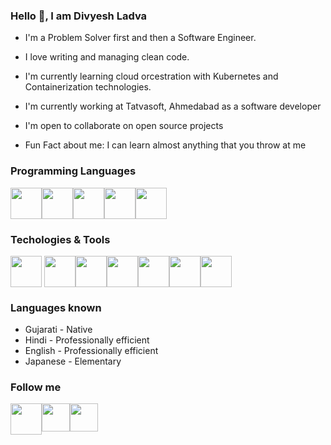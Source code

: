 ### Hello 👋, I am Divyesh Ladva

- I'm a Problem Solver first and then a Software Engineer.

- I love writing and managing clean code.

- I'm currently learning cloud orcestration with Kubernetes and Containerization technologies.

- I'm currently working at Tatvasoft, Ahmedabad as a software developer

- I'm open to collaborate on open source projects

- Fun Fact about me: I can learn almost anything that you throw at me


### Programming Languages
<div style="display: flex;">
  <img src="https://user-images.githubusercontent.com/76647339/203832967-8d688728-8f99-49c1-af82-eedcc3544398.png" height="50px" width="50px" />
  <img src="https://user-images.githubusercontent.com/76647339/203834303-943768e2-7714-4e90-b86a-44a3123a9eb2.png" height="50px" width="50px" />
  <img src="https://user-images.githubusercontent.com/76647339/203834533-d918b18d-7e79-43d1-9359-af54424bf343.png" height="50px" width="50px" />
  <img src="https://user-images.githubusercontent.com/76647339/203834796-057907bb-ac80-47ed-9ede-2665c1c48e82.png" height="50px" width="50px" />
  <img src="https://user-images.githubusercontent.com/76647339/203834953-7326a2b7-c0a2-463b-98c5-dae2525888ed.png" height="50px" width="50px" />
</div>

### Techologies & Tools
<div style="display: flex;">
  <img src="https://user-images.githubusercontent.com/76647339/203835324-72cd7094-e385-4cdf-833d-162a0c1da42c.png" height="50px" width="50px" />&nbsp;
  <img src="https://user-images.githubusercontent.com/76647339/203843248-dd3553af-eeae-487c-9af4-3a8f1e0e1d80.png" height="50px" width="50px" />
  <img src="https://user-images.githubusercontent.com/76647339/203843613-d0116aad-1b23-4bed-a20c-d15be5c696e8.png" height="50px" width="50px" />
  <img src="https://user-images.githubusercontent.com/76647339/203843700-3e7f88ea-7fd5-4d76-b1f8-71376b4f00e8.png" height="50px" width="50px" />
  <img src="https://user-images.githubusercontent.com/76647339/203843794-233c2cef-b207-484c-93b0-ac0fb9a1a5c1.png" height="50px" width="50px" />
  <img src="https://user-images.githubusercontent.com/76647339/203844114-fbfda8da-14d1-4d1c-a7be-ce657c2b8f83.png" height="50px" width="50px" />
  <img src="https://user-images.githubusercontent.com/76647339/203844179-4264c53d-24cd-48f5-8364-110c907a22f4.png" height="50px" width="50px" />
</div>


### Languages known
- Gujarati - Native
- Hindi - Professionally efficient
- English - Professionally efficient
- Japanese - Elementary

### Follow me
<div style="display: flex;">
  
  <a href="https://www.linkedin.com/in/divyeshladva/" target="_blank">
    <img src="https://user-images.githubusercontent.com/76647339/203840592-2e0e5786-ce9a-447f-8202-245a99b7e5a9.png" height="50px" width="50px" />
  </a>
  
  <a href="https://stackoverflow.com/users/20425763/divyesh-ladva" target="_blank">
    <img src="https://user-images.githubusercontent.com/76647339/203840394-b6647481-95f5-427a-8527-ca2ed00799fd.png" height="45px" width="45px" />
  </a>
  
  <a href="https://www.youtube.com/@DivyeshLadva" target="_blank">
    <img src="https://user-images.githubusercontent.com/76647339/203845203-2a226ec5-a517-44d1-8e8f-4e3840e52b3f.png" height="45px" width="45px" />
  </a>
  
</div>
